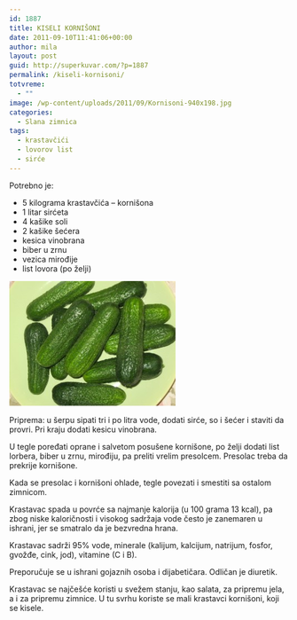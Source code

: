 ```yaml
---
id: 1887
title: KISELI KORNIŠONI
date: 2011-09-10T11:41:06+00:00
author: mila
layout: post
guid: http://superkuvar.com/?p=1887
permalink: /kiseli-kornisoni/
totvreme:
  - ""
image: /wp-content/uploads/2011/09/Kornisoni-940x198.jpg
categories:
  - Slana zimnica
tags:
  - krastavčići
  - lovorov list
  - sirće
---
```

Potrebno je:

  * 5 kilograma krastavčića &#8211; kornišona
  * 1 litar sirćeta
  * 4 kašike soli
  * 2 kašike šećera
  * kesica vinobrana
  * biber u zrnu
  * vezica mirođije
  * list lovora (po želji)

<img class="alignnone size-medium wp-image-4303" title="Kornisoni" src="/wp-content/uploads/2011/09/Kornisoni-300x225.jpg" alt="" width="300" height="225" /> 

Priprema: u šerpu sipati tri i po litra vode, dodati sirće, so i šećer i staviti da provri. Pri kraju dodati kesicu vinobrana.

U tegle poređati oprane i salvetom posušene kornišone, po želji dodati list lorbera, biber u zrnu, mirođiju, pa preliti vrelim presolcem. Presolac treba da prekrije kornišone.

Kada se presolac i kornišoni ohlade, tegle povezati i smestiti sa ostalom zimnicom.

Krastavac spada u povrće sa najmanje kalorija (u 100 grama 13 kcal), pa zbog niske kaloričnosti i visokog sadržaja vode često je zanemaren u ishrani, jer se smatralo da je bezvredna hrana.

Krastavac sadrži 95% vode, minerale (kalijum, kalcijum, natrijum, fosfor, gvožđe, cink, jod), vitamine (C i B).

Preporučuje se u ishrani gojaznih osoba i dijabetičara. Odličan je diuretik.

Krastavac se najčešće koristi u svežem stanju, kao salata, za pripremu jela, a i za pripremu zimnice. U tu svrhu koriste se mali krastavci kornišoni, koji se kisele.